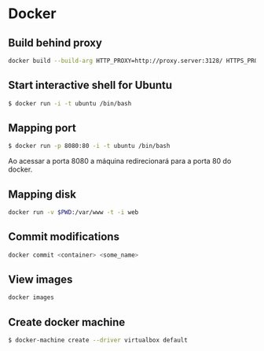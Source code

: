 # Docker

## Build behind proxy

```bash
docker build --build-arg HTTP_PROXY=http://proxy.server:3128/ HTTPS_PROXY=http://proxy.server:3128/
```

## Start interactive shell for Ubuntu

```bash
$ docker run -i -t ubuntu /bin/bash
```

## Mapping port

```bash
$ docker run -p 8080:80 -i -t ubuntu /bin/bash
```

Ao acessar a porta 8080 a máquina redirecionará para a porta 80 do docker.

## Mapping disk

```bash
docker run -v $PWD:/var/www -t -i web
```

## Commit modifications

```bash
docker commit <container> <some_name>
```

## View images

```bash
docker images
```

## Create docker machine

```bash
$ docker-machine create --driver virtualbox default
```
